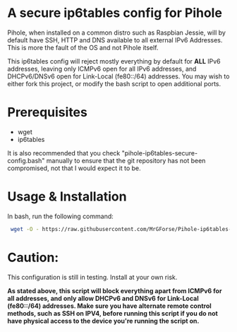 # A secure ip6tables config for Pihole

Pihole, when installed on a common distro such as Raspbian Jessie, will by default have SSH, HTTP and DNS available to all external IPv6 Addresses. This is more the fault of the OS and not Pihole itself.

This ip6tables config will reject mostly everything by default for **ALL** IPv6 addresses, leaving only ICMPv6 open for all IPv6 addresses, and DHCPv6/DNSv6 open for Link-Local (fe80::/64) addresses. You may wish to either fork this project, or modify the bash script to open additional ports.

# Prerequisites
- wget
- ip6tables 

It is also recommended that you check "pihole-ip6tables-secure-config.bash" manually to ensure that the git repository has not been compromised, not that I would expect it to be.

# Usage & Installation
In bash, run the following command:

```bash
 wget -O - https://raw.githubusercontent.com/MrGForse/Pihole-ip6tables-Secure-Config/master/pihole-ip6tables-secure-config.bash | sudo bash 
```

# Caution:
This configuration is still in testing. Install at your own risk.

**As stated above, this script will block everything apart from ICMPv6 for all addresses, and only allow DHCPv6 and DNSv6 for Link-Local (fe80::/64) addresses. Make sure you have alternate remote control methods, such as SSH on IPV4, before running this script if you do not have physical access to the device you're running the script on.**
